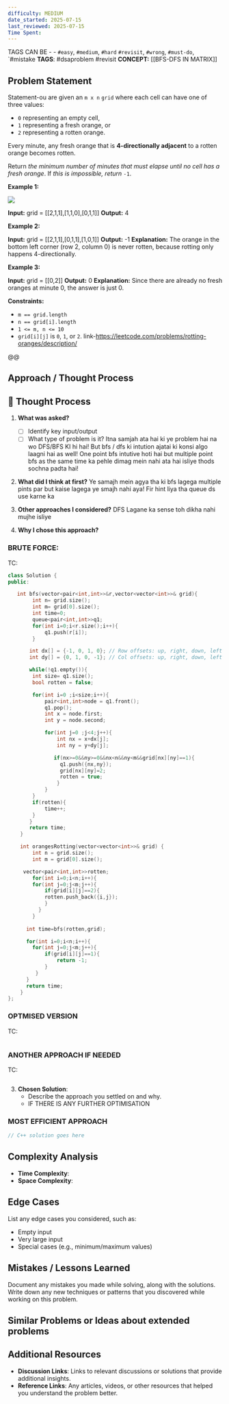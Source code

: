 ```yaml
---
difficulty: MEDIUM
date_started: 2025-07-15
last_reviewed: 2025-07-15
Time Spent: 
---
```


TAGS CAN BE - - `#easy`, `#medium`, `#hard` `#revisit`, `#wrong`, `#must-do`, `#mistake
**TAGS**: #dsaproblem #revisit
**CONCEPT:** [[BFS-DFS IN MATRIX]]


## Problem Statement
Statement-ou are given an `m x n` `grid` where each cell can have one of three values:

- `0` representing an empty cell,
- `1` representing a fresh orange, or
- `2` representing a rotten orange.

Every minute, any fresh orange that is **4-directionally adjacent** to a rotten orange becomes rotten.

Return _the minimum number of minutes that must elapse until no cell has a fresh orange_. If _this is impossible, return_ `-1`.

**Example 1:**

![](https://assets.leetcode.com/uploads/2019/02/16/oranges.png)

**Input:** grid = [[2,1,1],[1,1,0],[0,1,1]]
**Output:** 4

**Example 2:**

**Input:** grid = [[2,1,1],[0,1,1],[1,0,1]]
**Output:** -1
**Explanation:** The orange in the bottom left corner (row 2, column 0) is never rotten, because rotting only happens 4-directionally.

**Example 3:**

**Input:** grid = [[0,2]]
**Output:** 0
**Explanation:** Since there are already no fresh oranges at minute 0, the answer is just 0.

**Constraints:**

- `m == grid.length`
- `n == grid[i].length`
- `1 <= m, n <= 10`
- `grid[i][j]` is `0`, `1`, or `2`.
link-https://leetcode.com/problems/rotting-oranges/description/

@@
## Approach / Thought Process
## 🧠 Thought Process

1. **What was asked?**
   - [ ] Identify key input/output
   - [ ] What type of problem is it?
Itna samjah ata hai ki ye problem hai na wo DFS/BFS KI hi hai! But bfs / dfs ki intution ajatai ki konsi algo laagni hai as well! One point bfs intutive hoti hai but multiple point bfs as the same time ka pehle dimag mein nahi ata hai isliye thods sochna padta hai! 

1. **What did I think at first?**
Ye samajh mein agya tha ki bfs lagega multiple pints par but kaise lagega ye smajh nahi aya! Fir hint liya tha queue ds use karne ka 


2. **Other approaches I considered?**
DFS Lagane ka sense toh dikha nahi mujhe isliye


3. **Why I chose this approach?**


   
### BRUTE FORCE:
TC:
```c++
class Solution {
public:

   int bfs(vector<pair<int,int>>&r,vector<vector<int>>& grid){
        int n= grid.size();
        int m= grid[0].size();
        int time=0;
        queue<pair<int,int>>q1;
        for(int i=0;i<r.size();i++){
            q1.push(r[i]);
        }

       int dx[] = {-1, 0, 1, 0}; // Row offsets: up, right, down, left
       int dy[] = {0, 1, 0, -1}; // Col offsets: up, right, down, left

       while(!q1.empty()){
        int size= q1.size();
        bool rotten = false;

        for(int i=0 ;i<size;i++){
            pair<int,int>node = q1.front();
            q1.pop();
            int x = node.first;
            int y = node.second;

            for(int j=0 ;j<4;j++){
                int nx = x+dx[j];
                int ny = y+dy[j];

               if(nx>=0&&ny>=0&&nx<n&&ny<m&&grid[nx][ny]==1){
                 q1.push({nx,ny});
                 grid[nx][ny]=2;
                 rotten = true;
                }
            } 
        }
        if(rotten){
            time++;
        }
       }
       return time;
    }

    int orangesRotting(vector<vector<int>>& grid) {
        int n = grid.size();
        int m = grid[0].size();

     vector<pair<int,int>>rotten;
        for(int i=0;i<n;i++){
        for(int j=0;j<m;j++){
            if(grid[i][j]==2){
            rotten.push_back({i,j});
            }
          }
        }
      
      int time=bfs(rotten,grid);

      for(int i=0;i<n;i++){
        for(int j=0;j<m;j++){
            if(grid[i][j]==1){
                return -1;
            }
         }
      }
      return time;
    }
};
```

### OPTMISED VERSION 
TC:
```c++

```

### ANOTHER APPROACH IF NEEDED
TC:
```c++

```


3. **Chosen Solution**:
   - Describe the approach you settled on and why.
   - IF THERE IS ANY FURTHER OPTIMISATION

### MOST EFFICIENT APPROACH
```cpp
// C++ solution goes here
```

## Complexity Analysis
- **Time Complexity**: 
- **Space Complexity**: 

## Edge Cases
List any edge cases you considered, such as:
- Empty input
- Very large input
- Special cases (e.g., minimum/maximum values)

## Mistakes / Lessons Learned
Document any mistakes you made while solving, along with the solutions.
Write down any new techniques or patterns that you discovered while working on this problem.


## Similar Problems or Ideas about extended problems



## Additional Resources
- **Discussion Links**: Links to relevant discussions or solutions that provide additional insights.
- **Reference Links**: Any articles, videos, or other resources that helped you understand the problem better.
